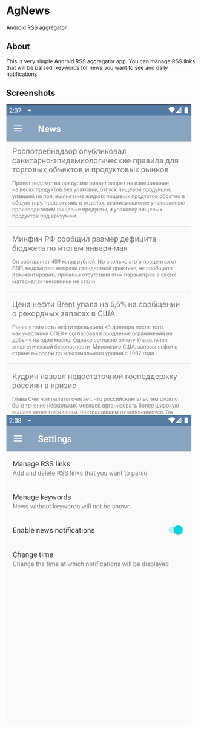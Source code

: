# AgNews
Android RSS aggregator

## About
This is very simple Android RSS aggregator app. You can manage RSS links that will be parsed, keywords for news you want to see and daily notifications.

## Screenshots
![screen1](https://github.com/brdby/AgNews/blob/master/screenshots/screen1.png)
![screen2](https://github.com/brdby/AgNews/blob/master/screenshots/screen2.png)
